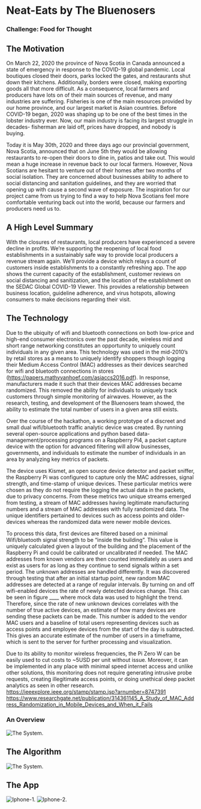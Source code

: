 # Neat-Eats by The Bluenosers
### Challenge: Food for Thought

## The Motivation

On March 22, 2020 the province of Nova Scotia in Canada announced a state of emergency in response to the COVID-19 global pandemic. Local boutiques closed their doors, parks locked the gates, and restaurants shut down their kitchens. Additionally, borders were closed, making exporting goods all that more difficult. As a consequence, local farmers and producers have lots on of their main sources of revenue, and many industries are suffering. Fisheries is one of the main resources provided by our home province, and our largest market is Asian countries. Before COVID-19 began, 2020 was shaping up to be one of the best times in the lobster industry ever. Now, our main industry is facing its largest struggle in decades- fisherman are laid off, prices have dropped, and nobody is buying. 
  
Today it is May 30th, 2020 and three days ago our provincial government, Nova Scotia, announced that on June 5th they would be allowing restaurants to re-open their doors to dine in, patios and take out. This would mean a huge increase in revenue back to our local farmers. However, Nova Scotians are hesitant to venture out of their homes after two months of social isolation. They are concerned about businesses ability to adhere to social distancing and sanitation guidelines, and they are worried that opening up with cause a second wave of exposure. The inspiration for our project came from us trying to find a way to help Nova Scotians feel more comfortable venturing back out into the world, because our farmers and producers need us to. 

## A High Level Summary

With the closures of restaurants, local producers have experienced a severe decline in profits. We’re supporting the reopening of local food establishments in a sustainably safe way to provide local producers a revenue stream again. We’ll provide a device which relays a count of customers inside establishments to a constantly refreshing app. The app shows the current capacity of the establishment, customer reviews on social distancing and sanitization, and the location of the establishment on the SEDAC Global COVID-19 Viewer. This provides a relationship between business location, guideline adherence, and virus hotspots, allowing consumers to make decisions regarding their visit. 

## The Technology

Due to the ubiquity of wifi and bluetooth connections on both low-price and high-end consumer electronics over the past decade, wireless mid and short range networking constitutes an opportunity to uniquely count individuals in any given area. This technology was used in the mid-2010’s by retail stores as a means to uniquely identify shoppers though logging their Medium Access Control (MAC) addresses as their devices searched for wifi and bluetooth connections in stores (https://papers.mathyvanhoef.com/asiaccs2016.pdf). In response, manufacturers made it such that their devices MAC addresses became randomized. This removed the ability for individuals to uniquely track customers through simple monitoring of airwaves. However, as the research, testing, and development of the Bluenosers team showed, the ability to estimate the total number of users in a given area still exists.

Over the course of the hackathon, a working prototype of a discreet and small dual wifi/bluetooth traffic analytic device was created. By running several open-source applications and python based data-management/processing programs on a Raspberry Pi4, a packet capture device with the option for advanced filtering will allow businesses, governments, and individuals to estimate the number of individuals in an area by analyzing key metrics of packets. 

The device uses Kismet, an open source device detector and packet sniffer, the Raspberry Pi was configured to capture only the MAC addresses, signal strength, and time-stamp of unique devices. These particular metrics were chosen as they do not require the logging the actual data in the packets, due to privacy concerns. From these metrics two unique streams emerged from testing, a stream of MAC addresses having legitimate manufacturing numbers and a stream of MAC addresses with fully randomized data. The unique identifiers pertained to devices such as access points and older-devices whereas the randomized data were newer mobile devices. 

To process this data, first devices are filtered based on a minimal Wifi/bluetooth signal strength to be “inside the building”. This value is uniquely calculated given a layout of the building and the placement of the Raspberry Pi and could be calibrated or uncalibrated if needed. The MAC addresses from known vendors are then counted immediately as users and exist as users for as long as they continue to send signals within a set period. The unknown addresses are handled differently. It was discovered through testing that after an initial startup point, new random MAC addresses are detected at a range of regular intervals. By turning on and off wifi-enabled devices the rate of newly detected devices change. This can be seen in figure ____ where mock data was used to highlight the trend. Therefore, since the rate of new unknown devices correlates with the number of true active devices, an estimate of how many devices are sending these packets can be made. This number is added to the vendor MAC users and a baseline of total users representing devices such as access points and employee devices from the start of the day is subtracted. This gives an accurate estimate of the number of users in a timeframe, which is sent to the server for further processing and visualization.

Due to its ability to monitor wireless frequencies, the Pi Zero W can be easily used to cut costs to ~5USD per unit without issue. Moreover, it can be implemented in any place with minimal speed internet access and unlike other solutions, this monitoring does not require generating intrusive probe requests, creating illegitimate access points, or doing unethical deep packet analytics as seen in other research.
https://ieeexplore.ieee.org/stamp/stamp.jsp?arnumber=8747391 
https://www.researchgate.net/publication/314361145_A_Study_of_MAC_Address_Randomization_in_Mobile_Devices_and_When_it_Fails

### An Overview
![The System.](resources/network-diagram-2.png "The System.")

## The Algorithm
![The System.](resources/RaspberryPi-Flowchart-2.png "The Algorithm.")

## The App
![Iphone-1.](resources/iphone-1.png "Iphone1")
![Iphone-2.](resources/iphone-2.png "Iphone2")

